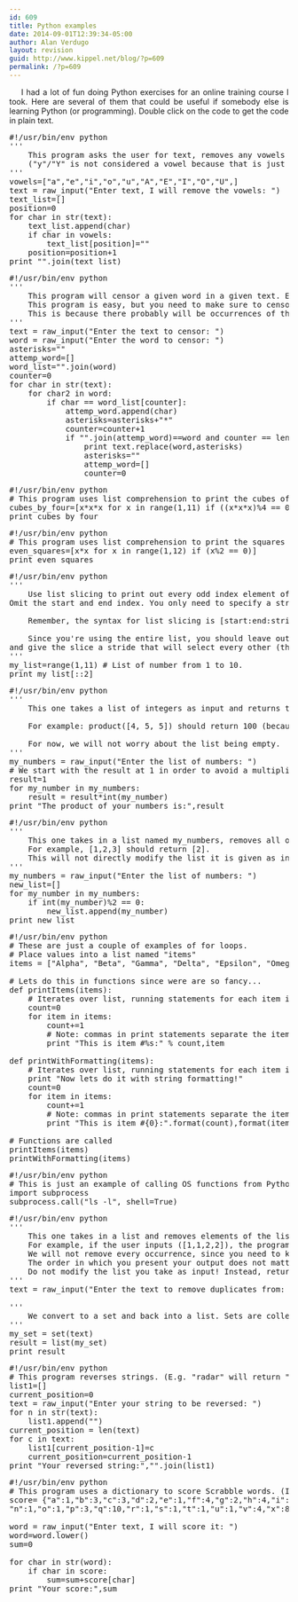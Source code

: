 ```yaml
---
id: 609
title: Python examples
date: 2014-09-01T12:39:34-05:00
author: Alan Verdugo
layout: revision
guid: http://www.kippel.net/blog/?p=609
permalink: /?p=609
---
```

<p style="text-align: justify;">
      I had a lot of fun doing Python exercises for an online training course I took. Here are several of them that could be useful if somebody else is learning Python (or programming). Double click on the code to get the code in plain text.
</p>

<pre class="theme:terminal font:ubuntu-mono font-size-enable:false toolbar:2 striped:false wrap:true lang:python decode:true" title="Disemvoweler">#!/usr/bin/env python
'''
    This program asks the user for text, removes any vowels on it and prints the "unvoweled" text to the user.
    ("y"/"Y" is not considered a vowel because that is just silly).
'''
vowels=["a","e","i","o","u","A","E","I","O","U",]
text = raw_input("Enter text, I will remove the vowels: ")
text_list=[]
position=0
for char in str(text):
    text_list.append(char)
    if char in vowels:
        text_list[position]=""
    position=position+1
print "".join(text_list)</pre>

<pre class="theme:terminal font:ubuntu-mono font-size-enable:false toolbar:2 show-lang:1 striped:false wrap:true lang:python decode:true" title="Censorer">#!/usr/bin/env python
'''
    This program will censor a given word in a given text. E.g. if the user types "This is my text!" and the word "text" is to be censored, the program will return "This is my ****!"
    This program is easy, but you need to make sure to censor the whole word in the text, and not just censor the characters that appear in the word.
    This is because there probably will be occurrences of those characters in other words that should not be censored. So you need to find the whole word before doing any censoring.
'''
text = raw_input("Enter the text to censor: ")
word = raw_input("Enter the word to censor: ")
asterisks=""
attemp_word=[]
word_list="".join(word)
counter=0
for char in str(text):
    for char2 in word:
        if char == word_list[counter]:
            attemp_word.append(char)
            asterisks=asterisks+"*"
            counter=counter+1
            if "".join(attemp_word)==word and counter == len(word):
                print text.replace(word,asterisks)
                asterisks=""
                attemp_word=[]
                counter=0</pre>

<pre class="theme:terminal font:ubuntu-mono font-size-enable:false toolbar:2 show-lang:1 striped:false wrap:true lang:python decode:true" title="List comprehension">#!/usr/bin/env python
# This program uses list comprehension to print the cubes of the numbers 1 to 10 that are evenly divisible by 4.
cubes_by_four=[x*x*x for x in range(1,11) if ((x*x*x)%4 == 0)]
print cubes_by_four</pre>

<pre class="theme:terminal font:ubuntu-mono font-size-enable:false toolbar:2 show-lang:2 striped:false wrap:true lang:python decode:true" title="Squares">#!/usr/bin/env python
# This program uses list comprehension to print the squares of the numbers 1 to 10 that are even.
even_squares=[x*x for x in range(1,12) if (x%2 == 0)]
print even_squares</pre>

<pre class="theme:terminal font:ubuntu-mono font-size-enable:false toolbar:2 show-lang:2 striped:false wrap:true lang:python decode:true" title="Slicing">#!/usr/bin/env python
'''
    Use list slicing to print out every odd index element of my_list (numbers from 1 to 10) from start to finish.
Omit the start and end index. You only need to specify a stride.

    Remember, the syntax for list slicing is [start:end:stride]

    Since you're using the entire list, you should leave out the start and end indices (but leave in the colons!)
and give the slice a stride that will select every other (that is, odd) element.
'''
my_list=range(1,11) # List of number from 1 to 10.
print my_list[::2]</pre>

<pre class="theme:terminal font:ubuntu-mono font-size-enable:false toolbar:2 show-lang:2 striped:false wrap:true lang:python decode:true">#!/usr/bin/env python
'''
    This one takes a list of integers as input and returns the product of all of the elements in the list.

    For example: product([4, 5, 5]) should return 100 (because 4 * 5 * 5 is 100).

    For now, we will not worry about the list being empty.
'''
my_numbers = raw_input("Enter the list of numbers: ")
# We start with the result at 1 in order to avoid a multiplication by 0.
result=1
for my_number in my_numbers:
    result = result*int(my_number)
print "The product of your numbers is:",result</pre>

<pre class="theme:terminal font:ubuntu-mono font-size-enable:false toolbar:2 striped:false wrap:true lang:python decode:true" title="Odd removers">#!/usr/bin/env python
'''
    This one takes in a list named my_numbers, removes all odd numbers in the list, and returns the result.
    For example, [1,2,3] should return [2].
    This will not directly modify the list it is given as input; instead, it will return a new list with only the even numbers.
'''
my_numbers = raw_input("Enter the list of numbers: ")
new_list=[]
for my_number in my_numbers:
    if int(my_number)%2 == 0:
        new_list.append(my_number)
print new_list</pre>

<pre class="theme:terminal font:ubuntu-mono font-size-enable:false toolbar:2 striped:false wrap:true lang:python decode:true" title="Iterator">#!/usr/bin/env python
# These are just a couple of examples of for loops.
# Place values into a list named "items"
items = ["Alpha", "Beta", "Gamma", "Delta", "Epsilon", "Omega"]

# Lets do this in functions since were are so fancy...
def printItems(items):
    # Iterates over list, running statements for each item in the list
    count=0
    for item in items:
        count+=1
        # Note: commas in print statements separate the items by a single space
        print "This is item #%s:" % count,item

def printWithFormatting(items):
    # Iterates over list, running statements for each item in the list
    print "Now lets do it with string formatting!"
    count=0
    for item in items:
        count+=1
        # Note: commas in print statements separate the items by a single space
        print "This is item #{0}:".format(count),format(item)

# Functions are called
printItems(items)
printWithFormatting(items)</pre>

<pre class="theme:terminal font:ubuntu-mono font-size-enable:false toolbar:2 striped:false wrap:true lang:python decode:true" title="Subprocess">#!/usr/bin/env python
# This is just an example of calling OS functions from Python.
import subprocess
subprocess.call("ls -l", shell=True)</pre>

<pre class="theme:terminal font:ubuntu-mono font-size-enable:false toolbar:2 striped:false wrap:true lang:python decode:true">#!/usr/bin/env python
'''
    This one takes in a list and removes elements of the list that are the same.
    For example, if the user inputs ([1,1,2,2]), the program should return [1,2].
    We will not remove every occurrence, since you need to keep a single occurrence of a number.
    The order in which you present your output does not matter. So returning [1,2,3] is the same as returning [3,1,2].
    Do not modify the list you take as input! Instead, return a new list.
'''
text = raw_input("Enter the text to remove duplicates from: ")

'''
    We convert to a set and back into a list. Sets are collections of unique items. So converting our list into a set will automatically remove duplicates. The drawback is that, since the sets are unordered, the order will be lost.
'''
my_set = set(text)
result = list(my_set)
print result</pre>

<pre class="theme:terminal font:ubuntu-mono font-size-enable:false toolbar:2 striped:false wrap:true lang:python decode:true" title="Reverser">#!/usr/bin/env python
# This program reverses strings. (E.g. "radar" will return "radar")
list1=[]
current_position=0
text = raw_input("Enter your string to be reversed: ")
for n in str(text):
    list1.append("")
current_position = len(text)
for c in text:
    list1[current_position-1]=c
    current_position=current_position-1
print "Your reversed string:","".join(list1)</pre>

<pre class="theme:terminal font:ubuntu-mono font-size-enable:false toolbar:2 striped:false wrap:true lang:python decode:true " title="Scrabble">#!/usr/bin/env python
# This program uses a dictionary to score Scrabble words. (I have never played scrabble, so I am not sure if these are the correct rules but I reckon this is the basic algorithm)
score= {"a":1,"b":3,"c":3,"d":2,"e":1,"f":4,"g":2,"h":4,"i":1,"j":8,"k":5,"l":1,"m":3,
"n":1,"o":1,"p":3,"q":10,"r":1,"s":1,"t":1,"u":1,"v":4,"x":8,"y":4,"z":10}

word = raw_input("Enter text, I will score it: ")
word=word.lower()
sum=0

for char in str(word):
    if char in score:
        sum=sum+score[char]
print "Your score:",sum</pre>